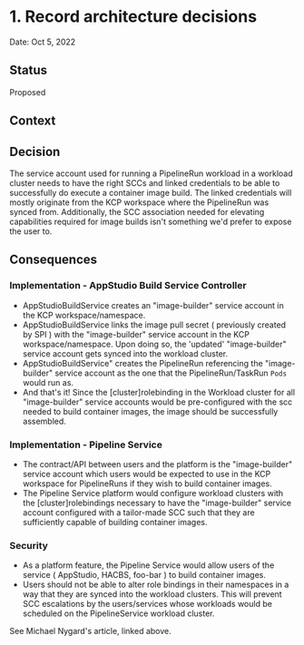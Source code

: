 # 1. Record architecture decisions

Date: Oct 5, 2022

## Status

Proposed

## Context



## Decision

The service account used for running a PipelineRun workload in a workload cluster needs to have the right SCCs and linked credentials to be able to successfully
do execute a container image build. The linked credentials will mostly originate from the KCP workspace where the PipelineRun was synced from.
Additionally, the SCC association needed for elevating capabilities required for image builds isn't something we'd prefer to expose the user to.

## Consequences


### Implementation - AppStudio Build Service Controller

* AppStudioBuildService creates an "image-builder" service account in the KCP workspace/namespace.
* AppStudioBuildService links the image pull secret ( previously created by SPI ) with the "image-builder" service account in the KCP workspace/namespace. Upon doing so, the 'updated'
 "image-builder" service account gets synced into the workload cluster.
* AppStudioBuildService" creates the PipelineRun referencing the "image-builder" service account as the one that the PipelineRun/TaskRun `Pods` would run 
 as.
* And that's it! Since the [cluster]rolebinding in the Workload cluster for all "image-builder" service accounts would be pre-configured with the scc needed
 to build container images, the image should be successfully assembled.


### Implementation - Pipeline Service 

* The contract/API between users and the platform is the "image-builder" service account which users would be expected to use in the KCP workspace 
for PipelineRuns if they wish to build container images.
* The Pipeline Service platform would configure workload clusters with the [cluster]rolebindings necessary to have the "image-builder" service account 
configured with a tailor-made SCC such that they are sufficiently capable of building container images. 


### Security 

* As a platform feature, the Pipeline Service would allow users of the service ( AppStudio, HACBS, foo-bar ) to build container images. 
* Users should not be able to alter role bindings in their namespaces in a way that they are synced into the workload clusters. This will prevent SCC escalations by the
 users/services whose workloads would be scheduled on the PipelineService workload cluster.


See Michael Nygard's article, linked above.
